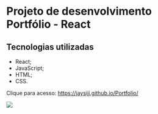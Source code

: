 # Projeto de desenvolvimento Portfólio - React

## Tecnologias utilizadas

- React;
- JavaScript;
- HTML;
- CSS.

Clique para acesso: https://jaysijj.github.io/Portfolio/

<img src="https://github.com/user-attachments/assets/bae82ca1-a20e-4c9e-b12a-6caf7289fc96"/>
